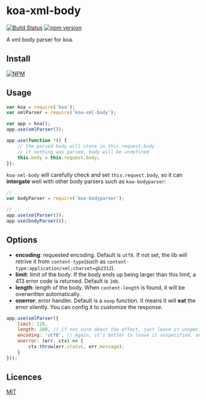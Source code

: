 # koa-xml-body

[![Build Status](https://travis-ci.org/creeperyang/koa-xml-body.svg?branch=master)](https://travis-ci.org/creeperyang/koa-xml-body)
[![npm version](https://badge.fury.io/js/koa-xml-body.svg)](https://badge.fury.io/js/koa-xml-body)

A xml body parser for koa.

## Install

[![NPM](https://nodei.co/npm/koa-xml-body.png?downloads=true&downloadRank=true&stars=true)](https://nodei.co/npm/koa-xml-body/)

## Usage

```js
var koa = require('koa');
var xmlParser = require('koa-xml-body');

var app = koa();
app.use(xmlParser());

app.use(function *() {
    // the parsed body will store in this.request.body
    // if nothing was parsed, body will be undefined
    this.body = this.request.body;
});
```

`koa-xml-body` will carefully check and set `this.request.body`, so it can **intergate** well with other body parsers such as `koa-bodyparser`:

```js
// ...
var bodyParser = require('koa-bodyparser');

// ...
app.use(xmlParser());
app.use(bodyParser());
```

## Options

- **encoding**: requested encoding. Default is `utf8`. If not set, the lib will retrive it from `content-type`(such as `content-type:application/xml;charset=gb2312`).
- **limit**: limit of the body. If the body ends up being larger than this limit, a 413 error code is returned. Default is `1mb`.
- **length**: length of the body. When `content-length` is found, it will be overwritten automatically.
- **onerror**: error handler. Default is a `noop` function. It means it will **eat** the error silently. You can config it to customize the response.

```js
app.use(xmlParser({
    limit: 128,
    length: 200, // if not sure about the effect, just leave it unspecified
    encoding: 'utf8', // Again, it's better to leave it unspecified. and lib will detect it from `content-type` well
    onerror: (err, ctx) => {
        ctx.throw(err.status, err.message);
    }
}));
```


## Licences

[MIT](LICENSE)